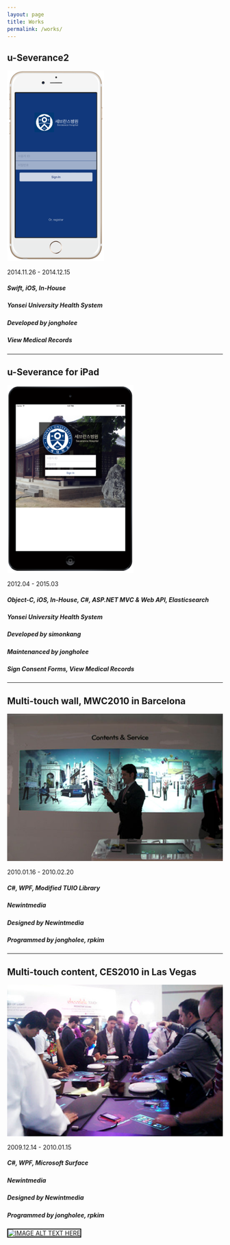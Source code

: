 ```yaml
---
layout: page
title: Works
permalink: /works/
---
```



## u-Severance2
<img src="https://raw.githubusercontent.com/JonghoL/jonghol.github.io/master/assets/uSeverance2.png" width="226.25" height="444.25">


2014.11.26 - 2014.12.15

##### Swift, iOS, In-House

##### Yonsei University Health System

##### Developed by jongholee

##### View Medical Records

___

## u-Severance for iPad
<img src="https://raw.githubusercontent.com/JonghoL/jonghol.github.io/master/assets/uSeverance.png" width="295" height="437.6">


2012.04 - 2015.03

##### Object-C, iOS, In-House, C#, ASP.NET MVC & Web API, Elasticsearch

##### Yonsei University Health System

##### Developed by simonkang

##### Maintenanced by jongholee

##### Sign Consent Forms, View Medical Records

___


## Multi-touch wall, MWC2010 in Barcelona
![mwc2010-2](https://raw.githubusercontent.com/JonghoL/jonghol.github.io/master/assets/mwc2010_2.png)


2010.01.16 - 2010.02.20

##### C#, WPF, Modified TUIO Library

##### Newintmedia 

##### Designed by Newintmedia

##### Programmed by jongholee, rpkim

___



## Multi-touch content, CES2010 in Las Vegas 
![ces2010](https://raw.githubusercontent.com/JonghoL/jonghol.github.io/master/assets/ces2010.png)

2009.12.14 - 2010.01.15 

##### C#, WPF, Microsoft Surface 

##### Newintmedia

##### Designed by Newintmedia

##### Programmed by jongholee, rpkim

<a href="http://www.youtube.com/watch?feature=player_embedded&v=Cns4OCZts8I" target="_blank">
<img src="http://img.youtube.com/vi/Cns4OCZts8I/0.jpg" 
alt="IMAGE ALT TEXT HERE" width="240" height="180" border="2" />
</a>
